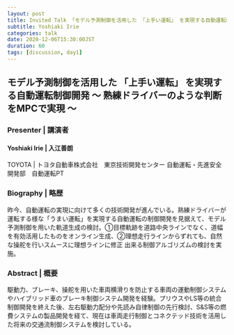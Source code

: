 ```yaml
---
layout: post
title: Invited Talk 「モデル予測制御を活用した 「上手い運転」 を実現する自動運転制御開発 ～ 熟練ドライバーのような判断をMPCで実現 ～」
subtitle: Yoshiaki Irie
categories: talk
date: 2020-12-06T15:30:00JST
duration: 60
tags: [discussion, day1]
---
```


## モデル予測制御を活用した 「上手い運転」 を実現する自動運転制御開発 ～ 熟練ドライバーのような判断をMPCで実現 ～


### Presenter \| 講演者

#### Yoshiaki Irie \| 入江善朗

TOYOTA \| トヨタ自動車株式会社　東京技術開発センター 自動運転・先進安全開発部　自動運転PT

### Biography \| 略歴

昨今、自動運転の実現に向けて多くの技術開発が進んでいる。熟練ドライバーが 運転する様な「うまい運転」を実現する自動運転の制御開発を見据えて、モデル予測制御を用いた軌道生成の検討。①目標軌跡を道路中央ラインでなく、道幅を有効活用したものをオンライン生成、②理想走行ラインからずれても、自然な操舵を行いスムースに理想ラインに修正 出来る制御アルゴリズムの検討を実施。

### Abstract \| 概要

駆動力、ブレーキ、操舵を用いた車両横滑りを防止する車両の運動制御システムやハイブリッド車のブレーキ制御システム開発を経験。プリウスやLS等の統合制御開発を終えた後、左右駆動力配分や先読み自律制御の先行検討、S&S等の燃費システムの製品開発を経て、現在は車両走行制御とコネクテッド技術を活用した将来の交通流制御システムを検討している。